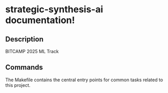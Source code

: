 # strategic-synthesis-ai documentation!

## Description

BITCAMP 2025 ML Track

## Commands

The Makefile contains the central entry points for common tasks related to this project.

